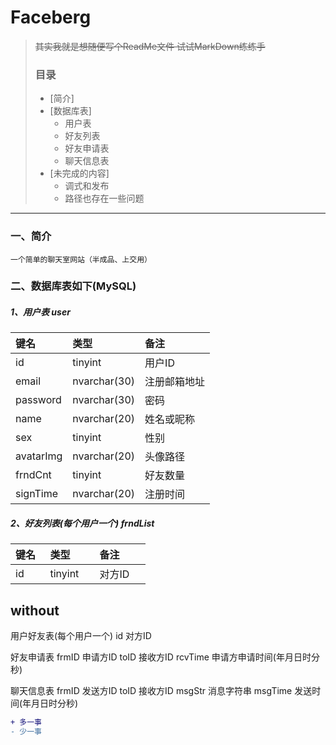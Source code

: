 Faceberg
====================

> ~~其实我就是想随便写个ReadMe文件 试试MarkDown练练手~~
>### 目录
>* [简介]
>* [数据库表]
>	* 用户表
>	* 好友列表
>	* 好友申请表
>	* 聊天信息表
>* [未完成的内容]
>	* 调式和发布
>	* 路径也存在一些问题

****

### 一、简介
    一个简单的聊天室网站（半成品、上交用）

### 二、数据库表如下(MySQL)

##### 1、用户表 user

| 键名      | 类型          | 备注        |
|:--------- |:------------ | :---------- |
| id        | tinyint      | 用户ID      |
| email     | nvarchar(30) | 注册邮箱地址 |
| password  | nvarchar(30) | 密码        |
| name      | nvarchar(20) | 姓名或昵称   |
| sex       | tinyint      | 性别        |
| avatarImg | nvarchar(20) | 头像路径     |
| frndCnt   | tinyint      | 好友数量     |
| signTime  | nvarchar(20) | 注册时间     |

##### 2、好友列表(每个用户一个) frndList

| 键名      | 类型          | 备注        |
|:--------- |:------------ | :---------- |
| id        | tinyint      | 对方ID      |



without
----------------------------------------	
用户好友表(每个用户一个)
	id			对方ID
	
好友申请表
	frmID		申请方ID
	toID		接收方ID
	rcvTime		申请方申请时间(年月日时分秒)
	
聊天信息表
	frmID		发送方ID
	toID		接收方ID
	msgStr		消息字符串
	msgTime		发送时间(年月日时分秒)

```diff
+ 多一事
- 少一事
```
